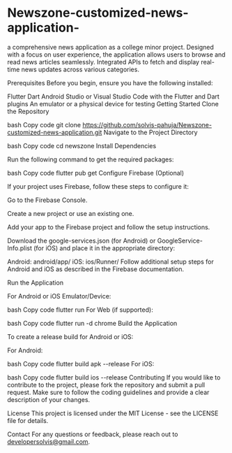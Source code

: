 # Newszone-customized-news-application-
a comprehensive news application as a college minor project. Designed with a focus on user experience, the application allows users to browse and read news articles seamlessly. Integrated APIs to fetch and display real-time news updates across various categories. 

Prerequisites
Before you begin, ensure you have the following installed:

Flutter
Dart
Android Studio or Visual Studio Code with the Flutter and Dart plugins
An emulator or a physical device for testing
Getting Started
Clone the Repository

bash
Copy code
git clone https://github.com/solvis-pahuja/Newszone-customized-news-application.git
Navigate to the Project Directory

bash
Copy code
cd newszone
Install Dependencies

Run the following command to get the required packages:

bash
Copy code
flutter pub get
Configure Firebase (Optional)

If your project uses Firebase, follow these steps to configure it:

Go to the Firebase Console.

Create a new project or use an existing one.

Add your app to the Firebase project and follow the setup instructions.

Download the google-services.json (for Android) or GoogleService-Info.plist (for iOS) and place it in the appropriate directory:

Android: android/app/
iOS: ios/Runner/
Follow additional setup steps for Android and iOS as described in the Firebase documentation.

Run the Application

For Android or iOS Emulator/Device:

bash
Copy code
flutter run
For Web (if supported):

bash
Copy code
flutter run -d chrome
Build the Application

To create a release build for Android or iOS:

For Android:

bash
Copy code
flutter build apk --release
For iOS:

bash
Copy code
flutter build ios --release
Contributing
If you would like to contribute to the project, please fork the repository and submit a pull request. Make sure to follow the coding guidelines and provide a clear description of your changes.

License
This project is licensed under the MIT License - see the LICENSE file for details.

Contact
For any questions or feedback, please reach out to developersolvis@gmail.com.
